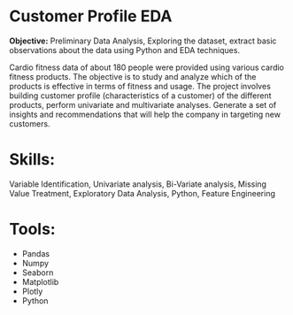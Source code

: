 # Customer Profile EDA

**Objective:** Preliminary Data Analysis, Exploring the dataset, extract basic observations about the data using Python and EDA techniques.

Cardio fitness data of about 180 people were provided using various cardio fitness products. The objective is to study and analyze which of the products is effective in terms of fitness and usage. The project involves building customer profile (characteristics of a customer) of the different products, perform univariate and multivariate analyses. Generate a set of insights and recommendations that will help the company in targeting new customers.

# Skills:
Variable Identification, Univariate analysis, Bi-Variate analysis, Missing Value Treatment, Exploratory Data Analysis, Python, Feature Engineering

# Tools:
 * Pandas
 * Numpy
 * Seaborn
 * Matplotlib
 * Plotly
 * Python   
